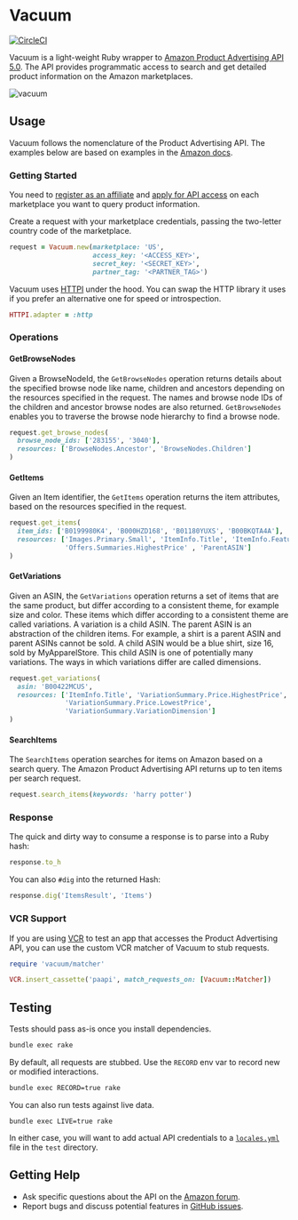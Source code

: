 # Vacuum

[![CircleCI](https://circleci.com/gh/hakanensari/vacuum/tree/master.svg?style=svg)](https://circleci.com/gh/hakanensari/vacuum/tree/master)

Vacuum is a light-weight Ruby wrapper to [Amazon Product Advertising API 5.0](https://webservices.amazon.com/paapi5/documentation/). The API provides programmatic access to search and get detailed product information on the Amazon marketplaces.

![vacuum](http://f.cl.ly/items/2k2X0e2u0G3k1c260D2u/vacuum.png)

## Usage

Vacuum follows the nomenclature of the Product Advertising API. The examples below are based on examples in the [Amazon docs](https://webservices.amazon.com/paapi5/documentation/).

### Getting Started

You need to [register as an affiliate](https://affiliate-program.amazon.com) and [apply for API access](https://affiliate-program.amazon.com/assoc_credentials/home) on each marketplace you want to query product information.

Create a request with your marketplace credentials, passing the two-letter country code of the marketplace.

```ruby
request = Vacuum.new(marketplace: 'US',
                     access_key: '<ACCESS_KEY>',
                     secret_key: '<SECRET_KEY>',
                     partner_tag: '<PARTNER_TAG>')
```

Vacuum uses [HTTPI](https://github.com/savonrb/httpi) under the hood. You can swap the HTTP library it uses if you prefer an alternative one for speed or introspection.

```ruby
HTTPI.adapter = :http
```

### Operations

#### GetBrowseNodes

Given a BrowseNodeId, the `GetBrowseNodes` operation returns details about the specified browse node like name, children and ancestors depending on the resources specified in the request. The names and browse node IDs of the children and ancestor browse nodes are also returned. `GetBrowseNodes` enables you to traverse the browse node hierarchy to find a browse node.

```ruby
request.get_browse_nodes(
  browse_node_ids: ['283155', '3040'],
  resources: ['BrowseNodes.Ancestor', 'BrowseNodes.Children']
)
```

#### GetItems

Given an Item identifier, the `GetItems` operation returns the item attributes, based on the resources specified in the request.

```ruby
request.get_items(
  item_ids: ['B0199980K4', 'B000HZD168', 'B01180YUXS', 'B00BKQTA4A'],
  resources: ['Images.Primary.Small', 'ItemInfo.Title', 'ItemInfo.Features',
              'Offers.Summaries.HighestPrice' , 'ParentASIN']
)
```

#### GetVariations

Given an ASIN, the `GetVariations` operation returns a set of items that are the same product, but differ according to a consistent theme, for example size and color. These items which differ according to a consistent theme are called variations. A variation is a child ASIN. The parent ASIN is an abstraction of the children items. For example, a shirt is a parent ASIN and parent ASINs cannot be sold. A child ASIN would be a blue shirt, size 16, sold by MyApparelStore. This child ASIN is one of potentially many variations. The ways in which variations differ are called dimensions.

```ruby
request.get_variations(
  asin: 'B00422MCUS',
  resources: ['ItemInfo.Title', 'VariationSummary.Price.HighestPrice',
              'VariationSummary.Price.LowestPrice',
              'VariationSummary.VariationDimension']
)
```

#### SearchItems

The `SearchItems` operation searches for items on Amazon based on a search query. The Amazon Product Advertising API returns up to ten items per search request.

```ruby
request.search_items(keywords: 'harry potter')
```

### Response

The quick and dirty way to consume a response is to parse into a Ruby hash:

```ruby
response.to_h
```

You can also `#dig` into the returned Hash:

```ruby
response.dig('ItemsResult', 'Items')
```

### VCR Support

If you are using [VCR](https://github.com/vcr/vcr) to test an app that accesses the Product Advertising API, you can use the custom VCR matcher of Vacuum to stub requests.

```ruby
require 'vacuum/matcher'

VCR.insert_cassette('paapi', match_requests_on: [Vacuum::Matcher])
```

## Testing

Tests should pass as-is once you install dependencies.

```sh
bundle exec rake
```

By default, all requests are stubbed. Use the `RECORD` env var to record new or modified interactions.

```sh
bundle exec RECORD=true rake
```

You can also run tests against live data.

```shell
bundle exec LIVE=true rake
```

In either case, you will want to add actual API credentials to a [`locales.yml`](https://github.com/hakanensari/vacuum/blob/master/test/locales.yml.example) file in the `test` directory.

## Getting Help

* Ask specific questions about the API on the [Amazon forum](https://forums.aws.amazon.com/forum.jspa?forumID=9).
* Report bugs and discuss potential features in [GitHub issues](https://github.com/hakanensari/vacuum/issues).


